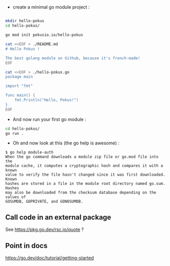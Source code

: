 ## 

* create a minimal go module project : 

```bash

mkdir hello-pokus
cd hello-pokus/

go mod init pokusio.io/hello-pokus

cat <<EOF > ./README.md
# Hello Pokus !

The best golang module on Github, because it's french-made!
EOF

cat <<EOF > ./hello-pokus.go
package main

import "fmt"

func main() {
    fmt.Println("Hello, Pokus!")
}
EOF


```

* And now run your first go module : 

```bash
cd hello-pokus/
go run .
```


* Oh and now look at this (the go help is awesome) :

``` 
$ go help module-auth
When the go command downloads a module zip file or go.mod file into the
module cache, it computes a cryptographic hash and compares it with a known
value to verify the file hasn't changed since it was first downloaded. Known
hashes are stored in a file in the module root directory named go.sum. Hashes
may also be downloaded from the checksum database depending on the values of
GOSUMDB, GOPRIVATE, and GONOSUMDB.

```


## Call code in an external package

See https://pkg.go.dev/rsc.io/quote ?




## Point in docs

https://go.dev/doc/tutorial/getting-started